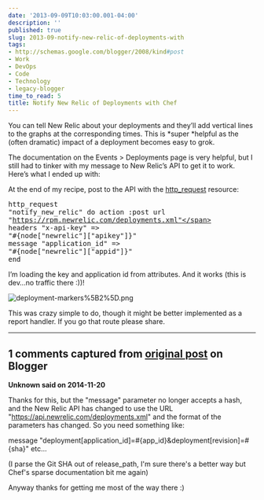 ```yaml
---
date: '2013-09-09T10:03:00.001-04:00'
description: ''
published: true
slug: 2013-09-notify-new-relic-of-deployments-with
tags:
- http://schemas.google.com/blogger/2008/kind#post
- Work
- DevOps
- Code
- Technology
- legacy-blogger
time_to_read: 5
title: Notify New Relic of Deployments with Chef
---
```



You can tell New Relic about your deployments and they’ll add vertical lines to the graphs at the corresponding times. This is *super *helpful as the (often dramatic) impact of a deployment becomes easy to grok.

The documentation on the Events &gt; Deployments page is very helpful, but I still had to tinker with my message to New Relic’s API to get it to work. Here’s what I ended up with:

At the end of my recipe, post to the API with the [http_request](http://docs.opscode.com/resource_http_request.html) resource:<pre class="csharpcode">http_request <span class="str">"notify_new_relic"</span> do
  action :post
  url <span class="str">"https://rpm.newrelic.com/deployments.xml"</span>
  headers <span class="str">"x-api-key"</span> =&gt; <span class="str">"#{node["</span>newrelic<span class="str">"]["</span>apikey<span class="str">"]}"</span>
  message <span class="str">"application_id"</span> =&gt; <span class="str">"#{node["</span>newrelic<span class="str">"]["</span>appid<span class="str">"]}"</span>
end</pre>

I’m loading the key and application id from attributes. And it works (this is dev…no traffic there :))!

![deployment-markers%5B2%5D.png](deployment-markers%5B2%5D.png)

This was crazy simple to do, though it might be better implemented as a report handler. If you go that route please share.

---

## 1 comments captured from [original post](https://blog.wassupy.com/2013/09/notify-new-relic-of-deployments-with.html) on Blogger

**Unknown said on 2014-11-20**

Thanks for this, but the &quot;message&quot; parameter no longer accepts a hash, and the New Relic API has changed to use the URL &quot;https://api.newrelic.com/deployments.xml&quot; and the format of the parameters has changed. So you need something like:

message &quot;deployment[application_id]=#{app_id}&amp;deployment[revision]=#{sha}&quot; etc...

(I parse the Git SHA out of release_path, I'm sure there's a better way but Chef's sparse documentation bit me again)

Anyway thanks for getting me most of the way there :)

